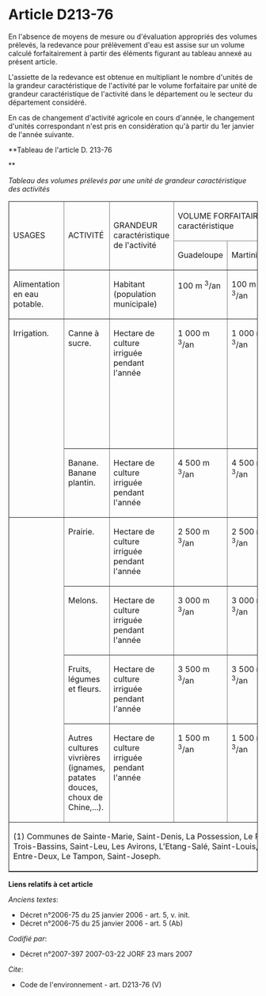 # Article D213-76

En l'absence de moyens de mesure ou d'évaluation appropriés des volumes prélevés, la redevance pour prélèvement d'eau est
assise sur un volume calculé forfaitairement à partir des éléments figurant au tableau annexé au présent article.

L'assiette de la redevance est obtenue en multipliant le nombre d'unités de la grandeur caractéristique de l'activité par le
volume forfaitaire par unité de grandeur caractéristique de l'activité dans le département ou le secteur du département
considéré.

En cas de changement d'activité agricole en cours d'année, le changement d'unités correspondant n'est pris en considération
qu'à partir du 1er janvier de l'année suivante.

**Tableau de l'article D. 213-76

**

_Tableau des volumes prélevés par une unité de grandeur caractéristique des activités_

<table border="1" cellpadding="0" cellspacing="1">
  <thead>
    <tr>
      <td rowspan="2" width="53">

USAGES

</td>
      <td width="93" rowspan="2">

ACTIVITÉ

</td>
      <td rowspan="2" width="93">

GRANDEUR caractéristique de l'activité

</td>
      <td colspan="4" width="214">

VOLUME FORFAITAIRE par unité de grandeur caractéristique

</td>
    </tr>
    <tr>
      <td width="53">

Guadeloupe

</td>
      <td width="53">

Martinique

</td>
      <td width="53">

Guyane

</td>
      <td width="53">

Réunion

</td>
    </tr>
  </thead>
  <tbody>
    <tr>
      <td valign="top">

Alimentation en eau potable.

</td>
      <td valign="top">

</td>
      <td valign="top">

Habitant (population municipale)

</td>
      <td valign="top">

100 m
          <sup>3</sup>/an

</td>
      <td valign="top">

100 m
          <sup>3</sup>/an

</td>
      <td valign="top">

65 m
          <sup>3</sup>/an

</td>
      <td valign="top">

150 m
          <sup>3</sup>/an

</td>
    </tr>
    <tr>
      <td valign="top" rowspan="2">

Irrigation.

</td>
      <td valign="top">

Canne à sucre.

</td>
      <td valign="top">

Hectare de culture irriguée pendant l'année

</td>
      <td valign="top">

1 000 m
          <sup>3</sup>/an

</td>
      <td valign="top">

1 000 m
          <sup>3</sup>/an

</td>
      <td valign="top">

/

</td>
      <td valign="top">

Secteurs nord-ouest et sud (1) : 7 500 m
          <sup>3</sup>/an

Secteur est : 1 000 m
          <sup>3</sup>/an

</td>
    </tr>
    <tr>
      <td valign="top">

Banane. Banane plantin.

</td>
      <td valign="top">

Hectare de culture irriguée pendant l'année

</td>
      <td valign="top">

4 500 m
          <sup>3</sup>/an

</td>
      <td valign="top">

4 500 m
          <sup>3</sup>/an

</td>
      <td valign="top">

/

</td>
      <td valign="top">

4 500 m
          <sup>3</sup>/an

</td>
    </tr>
    <tr>
      <td rowspan="4" valign="top">

</td>
      <td valign="top">

Prairie.

</td>
      <td valign="top">

Hectare de culture irriguée pendant l'année

</td>
      <td valign="top">

2 500 m
          <sup>3</sup>/an

</td>
      <td valign="top">

2 500 m
          <sup>3</sup>/an

</td>
      <td valign="top">

/

</td>
      <td valign="top">

2 500 m
          <sup>3</sup>/an

</td>
    </tr>
    <tr>
      <td valign="top">

Melons.

</td>
      <td valign="top">

Hectare de culture irriguée pendant l'année

</td>
      <td valign="top">

3 000 m
          <sup>3</sup>/an

</td>
      <td valign="top">

3 000 m
          <sup>3</sup>/an

</td>
      <td valign="top">

/

</td>
      <td valign="top">

3 000 m
          <sup>3</sup>/an

</td>
    </tr>
    <tr>
      <td valign="top">

Fruits, légumes et fleurs.

</td>
      <td valign="top">

Hectare de culture irriguée pendant l'année

</td>
      <td valign="top">

3 500 m
          <sup>3</sup>/an

</td>
      <td valign="top">

3 500 m
          <sup>3</sup>/an

</td>
      <td valign="top">

3 500 m
          <sup>3</sup>/an

</td>
      <td valign="top">

3 500 m
          <sup>3</sup>/an

</td>
    </tr>
    <tr>
      <td valign="top">

Autres cultures vivrières (ignames, patates douces, choux de Chine,...).

</td>
      <td valign="top">

Hectare de culture irriguée pendant l'année

</td>
      <td valign="top">

1 500 m
          <sup>3</sup>/an

</td>
      <td valign="top">

1 500 m
          <sup>3</sup>/an

</td>
      <td valign="top">

/

</td>
      <td valign="top">

1 500 m
          <sup>3</sup>/an

</td>
    </tr>
    <tr>
      <td colspan="7" valign="top">

(1) Communes de Sainte-Marie, Saint-Denis, La Possession, Le Port, Saint-Paul, Les Trois-Bassins, Saint-Leu, Les Avirons,
L'Etang-Salé, Saint-Louis, Saint-Pierre, Petite-Ile, Entre-Deux, Le Tampon, Saint-Joseph.

</td>
    </tr>
  </tbody>
</table>

**Liens relatifs à cet article**

_Anciens textes_:

  - Décret n°2006-75 du 25 janvier 2006 - art. 5, v. init.
  - Décret n°2006-75 du 25 janvier 2006 - art. 5 (Ab)

_Codifié par_:

  - Décret n°2007-397 2007-03-22 JORF 23 mars 2007

_Cite_:

  - Code de l'environnement - art. D213-76 (V)
